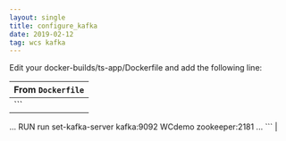 ```yaml
---
layout: single
title: configure_kafka
date: 2019-02-12
tag: wcs kafka
---
```


Edit your docker-builds/ts-app/Dockerfile and add the following line:

| From `Dockerfile` |
| --------------- |
| ```
   ...
   RUN run set-kafka-server kafka:9092 WCdemo zookeeper:2181
	 ...
	```
|
